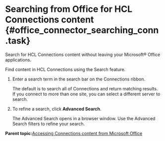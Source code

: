 # Searching from Office for HCL Connections content {#office_connector_searching_conn .task}

Search for HCL Connections content without leaving your Microsoft® Office applications.

Find content in HCL Connections using the Search feature.

1.  Enter a search term in the search bar on the Connections ribbon.

    The default is to search all of Connections and return matching results. If you connect to more than one site, you can select a different server to search.

2.  To refine a search, click **Advanced Search**.

    The Advanced Search opens in a browser window. Use the Advanced Search filters to refine your search.


**Parent topic:**[Accessing Connections content from Microsoft Office](../../connectors/enduser/c_ms_plugins_office.md)

